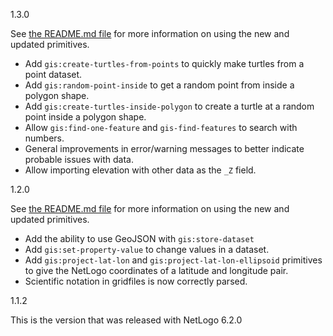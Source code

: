 1.3.0

See [the README.md file](https://github.com/NetLogo/GIS-Extension/blob/hexy/README.md) for more information on using the new and updated primitives.

- Add `gis:create-turtles-from-points` to quickly make turtles from a point dataset.
- Add `gis:random-point-inside` to get a random point from inside a polygon shape.
- Add `gis:create-turtles-inside-polygon` to create a turtle at a random point inside a polygon shape.
- Allow `gis:find-one-feature` and `gis-find-features` to search with numbers.
- General improvements in error/warning messages to better indicate probable issues with data.
- Allow importing elevation with other data as the `_Z` field.

1.2.0

See [the README.md file](https://github.com/NetLogo/GIS-Extension/blob/hexy/README.md) for more information on using the new and updated primitives.

- Add the ability to use GeoJSON with `gis:store-dataset`
- Add `gis:set-property-value` to change values in a dataset.
- Add `gis:project-lat-lon` and `gis:project-lat-lon-ellipsoid` primitives to give the NetLogo coordinates of a latitude and longitude pair.
- Scientific notation in gridfiles is now correctly parsed.

1.1.2

This is the version that was released with NetLogo 6.2.0
